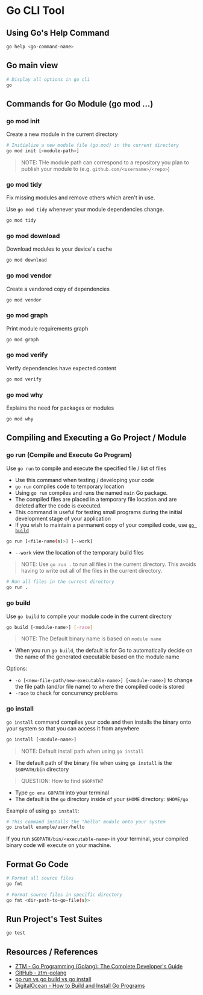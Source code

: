 # Go CLI Tool

## Using Go's Help Command

```bash
go help <go-command-name>
```

## Go main view

```bash
# Display all options in go cli
go
```

## Commands for Go Module (go mod ...)

### go mod init

Create a new module in the current directory

```bash
# Initialize a new module file (go.mod) in the current directory
go mod init [<module-path>]
```

> NOTE: THe module path can correspond to a repository you plan to publish your module to (e.g. `github.com/<username>/<repo>`)

### go mod tidy

Fix missing modules and remove others which aren't in use.

Use `go mod tidy` whenever your module dependencies change.

```bash
go mod tidy
```

### go mod download

Download modules to your device's cache

```bash
go mod download
```

### go mod vendor

Create a vendored copy of dependencies

```bash
go mod vendor
```

### go mod graph

Print module requirements graph

```bash
go mod graph
```

### go mod verify

Verify dependencies have expected content

```bash
go mod verify
```

### go mod why

Explains the need for packages or modules

```bash
go mod why
```

## Compiling and Executing a Go Project / Module

### go run (Compile and Execute Go Program)

Use `go run` to compile and execute the specified file / list of files

- Use this command when testing / developing your code
- `go run` compiles code to temporary location
- Using `go run` compiles and runs the named `main` Go package.
- The compiled files are placed in a temporary file location and are deleted after the code is executed.
- This command is useful for testing small programs during the initial development stage of your application
- If you wish to maintain a permanent copy of your compiled code, use [`go build`](go_cli.md#go-build)

```bash
go run [<file-name(s)>] [--work]
```

- `--work` view the location of the temporary build files

> NOTE: Use `go run .` to run all files in the current directory. This avoids having to write out all of the files in the current directory.

```bash
# Run all files in the current directory
go run .
```

### go build

Use `go build` to compile your module code in the current directory

```bash
go build [<module-name>] [-race]
```

> NOTE: The Default binary name is based on `module name`

- When you run `go build`, the default is for Go to automatically decide on the name of the generated executable based on the module name

Options:

- `-o [<new-file-path/new-executable-name>] [<module-name>]` to change the file path (and/or file name) to where the compiled code is stored
- `-race` to check for concurrency problems

### go install

`go install` command compiles your code and then installs the binary onto your system so that you can access it from anywhere

```bash
go install [<module-name>]
```

> NOTE: Default install path when using `go install`

- The default path of the binary file when using `go install` is the `$GOPATH/bin` directory

> QUESTION: How to find `$GOPATH`?

- Type `go env GOPATH` into your terminal
- The default is the `go` directory inside of your `$HOME` directory: `$HOME/go`

Example of using `go install`:

```bash
# This command installs the "hello" module onto your system
go install example/user/hello
```

If you run `$GOPATH/bin/<executable-name>` in your terminal, your compiled binary code will execute on your machine.

## Format Go Code

```bash
# Format all source files
go fmt
```

```bash
# Format source files in specific directory
go fmt <dir-path-to-go-file(s)>
```

## Run Project's Test Suites

```bash
go test
```

## Resources / References

- [ZTM - Go Programming (Golang): The Complete Developer's Guide](https://zerotomastery.io/courses/learn-golang/)
- [GitHub - ztm-golang](https://github.com/jayson-lennon/ztm-golang)
- [go run vs go build vs go install](https://levelup.gitconnected.com/go-run-vs-go-build-vs-go-install-c7c0fd135cf9)
- [DigitalOcean - How to Build and Install Go Programs](https://www.digitalocean.com/community/tutorials/how-to-build-and-install-go-programs)
